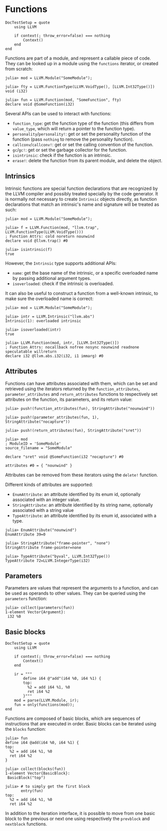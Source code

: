 # Functions

```@meta
DocTestSetup = quote
    using LLVM

    if context(; throw_error=false) === nothing
        Context()
    end
end
```

Functions are part of a module, and represent a callable piece of code. They can be looked up in a module using the `functions` iterator, or created from scratch:

```jldoctest function
julia> mod = LLVM.Module("SomeModule");

julia> fty = LLVM.FunctionType(LLVM.VoidType(), [LLVM.Int32Type()])
void (i32)

julia> fun = LLVM.Function(mod, "SomeFunction", fty)
declare void @SomeFunction(i32)
```

Several APIs can be used to interact with functions:

- `function_type`: get the function type of the function (this differs from `value_type`, which will return a pointer to the function type).
- `personality`/`personality!`: get or set the personality function of the function (pass `nothing` to remove the personality function).
- `callconv`/`callconv!`: get or set the calling convention of the function.
- `gc`/`gc!`: get or set the garbage collector for the function.
- `isintrinsic`: check if the function is an intrinsic.
- `erase!`: delete the function from its parent module, and delete the object.


## Intrinsics

Intrinsic functions are special function declarations that are recognized by the LLVM
compiler and possibly treated specially by the code generator. It is normally not necessary
to create `Intrinsic` objects directly, as function declarations that match an intrinsic's
name and signature will be treated as such:

```jldoctest
julia> mod = LLVM.Module("SomeModule");

julia> f = LLVM.Function(mod, "llvm.trap", LLVM.FunctionType(LLVM.VoidType()))
; Function Attrs: cold noreturn nounwind
declare void @llvm.trap() #0

julia> isintrinsic(f)
true
```

However, the `Intrinsic` type supports additional APIs:

- `name`: get the base name of the intrinsic, or a specific overloaded name by passing additional argument types.
- `isoverloaded`: check if the intrinsic is overloaded.

It can also be useful to construct a function from a well-known intrinsic, to make sure the
overloaded name is correct:

```jldoctest
julia> mod = LLVM.Module("SomeModule");

julia> intr = LLVM.Intrinsic("llvm.abs")
Intrinsic(1): overloaded intrinsic

julia> isoverloaded(intr)
true

julia> LLVM.Function(mod, intr, [LLVM.Int32Type()])
; Function Attrs: nocallback nofree nosync nounwind readnone speculatable willreturn
declare i32 @llvm.abs.i32(i32, i1 immarg) #0
```


## Attributes

Functions can have attributes associated with them, which can be set and retrieved using the
iterators returned by the `function_attributes`, `parameter_attributes` and
`return_attributes` functions to respectively set attributes on the function, its
parameters, and its return value:

```jldoctest function
julia> push!(function_attributes(fun), StringAttribute("nounwind"))

julia> push!(parameter_attributes(fun, 1), StringAttribute("nocapture"))

julia> push!(return_attributes(fun), StringAttribute("sret"))

julia> mod
; ModuleID = 'SomeModule'
source_filename = "SomeModule"

declare "sret" void @SomeFunction(i32 "nocapture") #0

attributes #0 = { "nounwind" }
```

Attributes can be removed from these iterators using the `delete!` function.

Different kinds of attributes are supported:

- `EnumAttribute`: an attribute identified by its enum id, optionally associated with an
  integer value.
- `StringAttribute`: an attribute identified by its string name, optionally associated with
  a string value
- `TypeAttribute`: an attribute identified by its enum id, associated with a type.

```jldoctest
julia> EnumAttribute("nounwind")
EnumAttribute 39=0

julia> StringAttribute("frame-pointer", "none")
StringAttribute frame-pointer=none

julia> TypeAttribute("byval", LLVM.Int32Type())
TypeAttribute 72=LLVM.IntegerType(i32)
```


## Parameters

Parameters are values that represent the arguments to a function, and can be used as operands to other values. They can be queried using the `parameters` function:

```jldoctest function
julia> collect(parameters(fun))
1-element Vector{Argument}:
 i32 %0
```

## Basic blocks

```@meta
DocTestSetup = quote
    using LLVM

    if context(; throw_error=false) === nothing
        Context()
    end

    ir = """
        define i64 @"add"(i64 %0, i64 %1) {
        top:
          %2 = add i64 %1, %0
          ret i64 %2
        }"""
    mod = parse(LLVM.Module, ir);
    fun = only(functions(mod));
end
```

Functions are composed of basic blocks, which are sequences of instructions that are
executed in order. Basic blocks can be iterated using the `blocks` function:

```jldoctest
julia> fun
define i64 @add(i64 %0, i64 %1) {
top:
  %2 = add i64 %1, %0
  ret i64 %2
}

julia> collect(blocks(fun))
1-element Vector{BasicBlock}:
 BasicBlock("top")

julia> # to simply get the first block
       entry(fun)
top:
  %2 = add i64 %1, %0
  ret i64 %2
```

In addition to the iteration interface, it is possible to move from one basic block to the
previous or next one using respectively the `prevblock` and `nextblock` functions.
